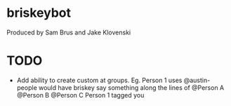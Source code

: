 # briskeybot
Produced by Sam Brus and Jake Klovenski

# TODO
* Add ability to create custom at groups. Eg. Person 1 uses @austin-people would have briskey say something along the lines of @Person A @Person B @Person C Person 1 tagged you

